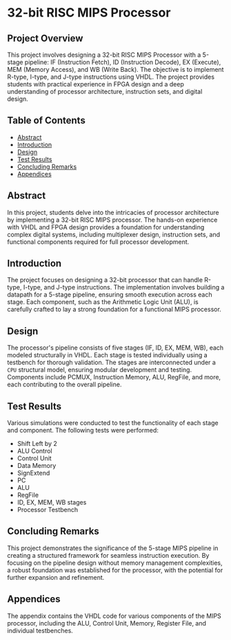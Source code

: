 # 32-bit RISC MIPS Processor

## Project Overview

This project involves designing a 32-bit RISC MIPS Processor with a 5-stage pipeline: IF (Instruction Fetch), ID (Instruction Decode), EX (Execute), MEM (Memory Access), and WB (Write Back). The objective is to implement R-type, I-type, and J-type instructions using VHDL. The project provides students with practical experience in FPGA design and a deep understanding of processor architecture, instruction sets, and digital design.

## Table of Contents
- [Abstract](#abstract)
- [Introduction](#introduction)
- [Design](#design)
- [Test Results](#test-results)
- [Concluding Remarks](#concluding-remarks)
- [Appendices](#appendices)

## Abstract
In this project, students delve into the intricacies of processor architecture by implementing a 32-bit RISC MIPS processor. The hands-on experience with VHDL and FPGA design provides a foundation for understanding complex digital systems, including multiplexer design, instruction sets, and functional components required for full processor development.

## Introduction
The project focuses on designing a 32-bit processor that can handle R-type, I-type, and J-type instructions. The implementation involves building a datapath for a 5-stage pipeline, ensuring smooth execution across each stage. Each component, such as the Arithmetic Logic Unit (ALU), is carefully crafted to lay a strong foundation for a functional MIPS processor.

## Design
The processor's pipeline consists of five stages (IF, ID, EX, MEM, WB), each modeled structurally in VHDL. Each stage is tested individually using a testbench for thorough validation. The stages are interconnected under a `CPU` structural model, ensuring modular development and testing. Components include PCMUX, Instruction Memory, ALU, RegFile, and more, each contributing to the overall pipeline.

## Test Results
Various simulations were conducted to test the functionality of each stage and component. The following tests were performed:
- Shift Left by 2
- ALU Control
- Control Unit
- Data Memory
- SignExtend
- PC
- ALU
- RegFile
- ID, EX, MEM, WB stages
- Processor Testbench

## Concluding Remarks
This project demonstrates the significance of the 5-stage MIPS pipeline in creating a structured framework for seamless instruction execution. By focusing on the pipeline design without memory management complexities, a robust foundation was established for the processor, with the potential for further expansion and refinement.

## Appendices
The appendix contains the VHDL code for various components of the MIPS processor, including the ALU, Control Unit, Memory, Register File, and individual testbenches.
